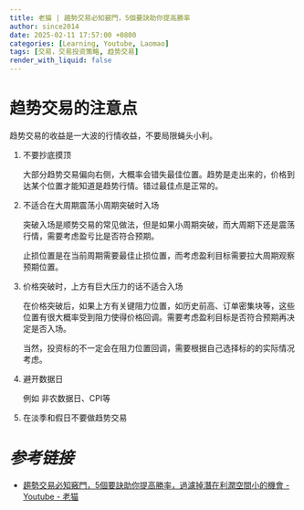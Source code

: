 ```yaml
---
title: 老猫 | 趨勢交易必知竅門，5個要訣助你提高勝率
author: since2014
date: 2025-02-11 17:57:00 +0800
categories: [Learning, Youtube, Laomao]
tags: [交易，交易投资策略, 趋势交易]
render_with_liquid: false
---
```


# 趋势交易的注意点

趋势交易的收益是一大波的行情收益，不要局限蝇头小利。

1. 不要抄底摸顶

     大部分趋势交易偏向右侧，大概率会错失最佳位置。趋势是走出来的，价格到达某个位置才能知道是趋势行情。错过最佳点是正常的。

2. 不适合在大周期震荡小周期突破时入场

     突破入场是顺势交易的常见做法，但是如果小周期突破，而大周期下还是震荡行情，需要考虑盈亏比是否符合预期。

     止损位置是在当前周期需要最佳止损位置，而考虑盈利目标需要拉大周期观察预期位置。

3. 价格突破时，上方有巨大压力的话不适合入场

     在价格突破后，如果上方有关键阻力位置，如历史前高、订单密集块等，这些位置有很大概率受到阻力使得价格回调。需要考虑盈利目标是否符合预期再决定是否入场。

     当然，投资标的不一定会在阻力位置回调，需要根据自己选择标的的实际情况考虑。

4. 避开数据日

     例如 非农数据日、CPI等

5. 在淡季和假日不要做趋势交易



# *参考链接*

+ [趨勢交易必知竅門，5個要訣助你提高勝率，過濾掉潛在利潤空間小的機會  - Youtube - 老猫](https://youtu.be/3fUAVqd-XhY?si=6XStnECNtzMOJyoo)